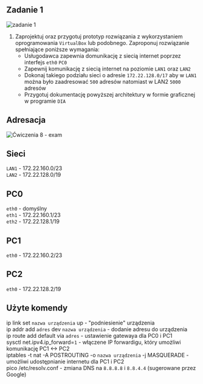 Zadanie 1
---------

![zadanie 1](zadanie-1.svg)

1. Zaprojektuj oraz przygotuj prototyp rozwiązania z wykorzystaniem oprogramowania ``VirtualBox`` lub podobnego. 
Zaproponuj rozwiązanie spełniające poniższe wymagania:
   * Usługodawca zapewnia domunikację z siecią internet poprzez interfejs ``eth0`` ``PC0``
   * Zapewnij komunikację z siecią internet na poziomie ``LAN1`` oraz ``LAN2``
   * Dokonaj takiego podziału sieci o adresie ``172.22.128.0/17`` aby w ``LAN1`` można było zaadresować ``500`` adresów natomiast w LAN2 ``5000`` adresów    
   * Przygotuj dokumentację powyższej architektury w formie graficznej w programie ``DIA``
   
Adresacja
---------
![Ćwiczenia 8 - exam](zadanie8.png)


Sieci
---------
``LAN1`` - 172.22.160.0/23  
``LAN2`` - 172.22.128.0/19  
 
PC0
---------
``eth0`` - domyślny  
``eth1`` - 172.22.160.1/23  
``eth2`` - 172.22.128.1/19  
 
PC1
---------
``eth0`` - 172.22.160.2/23  
 
PC2
---------
``eth0`` - 172.22.128.2/19   
 
Użyte komendy
---------
ip link set ``nazwa urządzenia`` up - "podniesienie" urządzenia  
ip addr add ``adres`` dev ``nazwa urządzenia`` - dodanie adresu do urządzenia  
ip route add default via ``adres`` - ustawienie gatewaya dla PC0 i PC1  
sysctl net.ipv4.ip_forward=``1`` - włączene IP forwardigu, który umożliwi komunikację PC1 <-> PC2  
iptables -t nat -A POSTROUTING -o ``nazwa urządzenia`` -j MASQUERADE - umożliwi udostępnianie internetu dla PC1 i PC2  
pico /etc/resolv.conf - zmiana DNS na ``8.8.8.8`` i ``8.8.4.4`` (sugerowane przez Google)  

 

